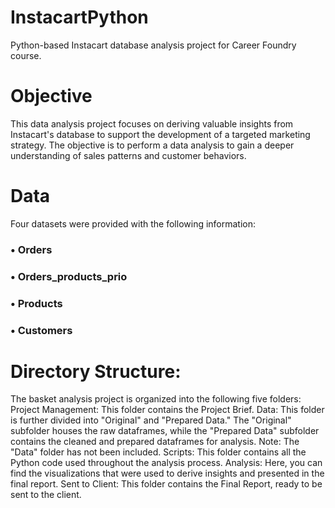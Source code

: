 # InstacartPython
Python-based Instacart database analysis project for Career Foundry course.
# Objective
This data analysis project focuses on deriving valuable insights from Instacart's database to support the development of a targeted marketing strategy. The objective is to perform a data analysis to gain a deeper understanding of sales patterns and customer behaviors.
# Data
Four datasets were provided with the following information:
### • Orders
### • Orders_products_prio
### • Products
### • Customers
# Directory Structure:
The basket analysis project is organized into the following five folders:
Project Management: This folder contains the Project Brief.
Data: This folder is further divided into "Original" and "Prepared Data." The "Original" subfolder houses the raw dataframes, while the "Prepared Data" subfolder contains the cleaned and prepared dataframes for analysis. Note: The "Data" folder has not been included.
Scripts: This folder contains all the Python code used throughout the analysis process.
Analysis: Here, you can find the visualizations that were used to derive insights and presented in the final report.
Sent to Client: This folder contains the Final Report, ready to be sent to the client.
